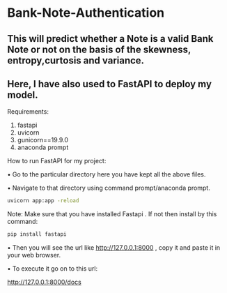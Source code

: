 # Bank-Note-Authentication
## This will predict whether a Note is a valid Bank Note or not on the basis of the skewness, entropy,curtosis and variance.
## Here, I have also used to FastAPI to deploy my model.

Requirements:
1. fastapi
2. uvicorn
3. gunicorn==19.9.0
4. anaconda prompt

How to run FastAPI for my project:

• Go to the particular directory here you have kept all the above files.

• Navigate to that directory using command prompt/anaconda prompt.

```bash
uvicorn app:app -reload
```
Note: Make sure that you have installed Fastapi . If not then install by this command:

```bash
pip install fastapi
```
• Then you will see the url like http://127.0.0.1:8000 , copy it and paste it in your web browser.

• To execute it go on to this url:

http://127.0.0.1:8000/docs

